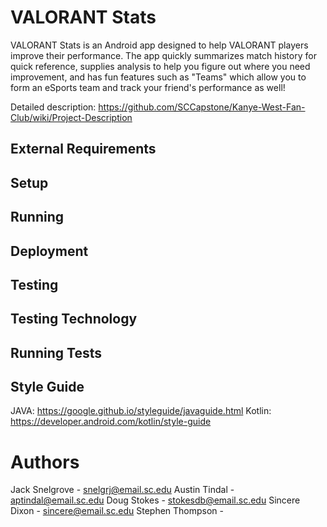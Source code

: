 # VALORANT Stats

VALORANT Stats is an Android app designed to help VALORANT players improve their performance. The 
app quickly summarizes match history for quick reference, supplies analysis to help you figure out 
where you need improvement, and has fun features such as "Teams" which allow you to form an eSports 
team and track your friend's performance as well!

Detailed description: https://github.com/SCCapstone/Kanye-West-Fan-Club/wiki/Project-Description

## External Requirements

## Setup

## Running

## Deployment

## Testing

## Testing Technology

## Running Tests

## Style Guide
JAVA: https://google.github.io/styleguide/javaguide.html
Kotlin: https://developer.android.com/kotlin/style-guide

# Authors
Jack Snelgrove - snelgrj@email.sc.edu
Austin Tindal - aptindal@email.sc.edu
Doug Stokes - stokesdb@email.sc.edu
Sincere Dixon - sincere@email.sc.edu
Stephen Thompson - 
